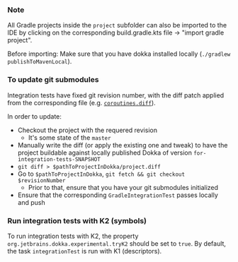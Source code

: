 ### Note
All Gradle projects inside the `project` subfolder can 
also be imported to the IDE by clicking on the corresponding
build.gradle.kts file -> "import gradle project". 

Before importing: Make sure that you have dokka installed
locally (`./gradlew publishToMavenLocal`).

### To update git submodules 

Integration tests have fixed git revision number, with the diff patch applied from the corresponding file (e.g. [`coroutines.diff`](projects/coroutines/coroutines.diff)).

In order to update:

* Checkout the project with the requered revision
    - It's some state of the `master`
* Manually write the diff (or apply the existing one and tweak) to have the project buildable against locally published Dokka of version `for-integration-tests-SNAPSHOT`
* `git diff > $pathToProjectInDokka/project.diff`
* Go to `$pathToProjectInDokka`, `git fetch && git checkout $revisionNumber`
    - Prior to that, ensure that you have your git submodules initialized
* Ensure that the corresponding `GradleIntegrationTest` passes locally and push


### Run integration tests with K2 (symbols)

To run integration tests with K2, the property `org.jetbrains.dokka.experimental.tryK2` should be set to `true`. 
By default, the task `integrationTest` is run with K1 (descriptors).